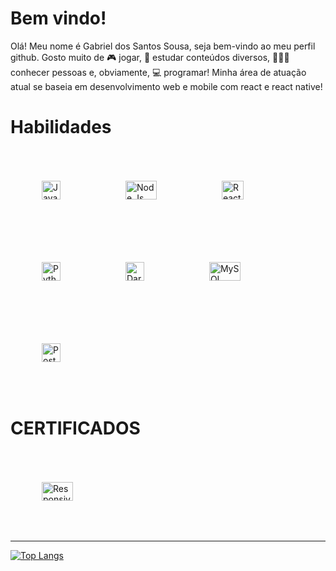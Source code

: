 <h1>Bem vindo!</h1>

Olá! Meu nome é Gabriel dos Santos Sousa, seja bem-vindo ao meu perfil github. Gosto muito de :video_game: jogar, :notebook: estudar conteúdos diversos, :people_holding_hands: conhecer pessoas e, obviamente, :computer: programar! Minha área de atuação atual se baseia em desenvolvimento web e mobile com react e react native!

# Habilidades

<!-- STACKS --> 

<div style="display: inline-block;">
  <img alt="Javacript" style="width: 30px; height: 30px; margin: 50px;" src="https://logospng.org/download/javascript/logo-javascript-1024.png"/>
  <img alt="Node Js" style="width: 50px; height: 30px; margin: 50px;" src="https://upload.wikimedia.org/wikipedia/commons/thumb/d/d9/Node.js_logo.svg/2560px-Node.js_logo.svg.png"/>
  <img alt="React" style="width: 35px; height: 30px; margin: 50px;" src="https://upload.wikimedia.org/wikipedia/commons/thumb/a/a7/React-icon.svg/2300px-React-icon.svg.png"/>
  <img alt="Python" style="width: 30px; height: 30px; margin: 50px;" src="https://upload.wikimedia.org/wikipedia/commons/thumb/c/c3/Python-logo-notext.svg/1200px-Python-logo-notext.svg.png"/>
  <img alt="Dart" style="width: 30px; height: 30px; margin: 50px;" src="https://upload.wikimedia.org/wikipedia/commons/7/7e/Dart-logo.png"/>
  <img alt="MySQL" style="width: 50px; height: 30px; margin: 50px;" src="https://upload.wikimedia.org/wikipedia/labs/8/8e/Mysql_logo.png"/>
  <img alt="PostgreSQL" style="width: 30px; height: 30px; margin: 50px;" src="https://upload.wikimedia.org/wikipedia/commons/thumb/2/29/Postgresql_elephant.svg/640px-Postgresql_elephant.svg.png"/>
<!--   <img alt="Godot Language" style="width: 30px; height: 30px; margin: 50px;" src="https://godotengine.org/assets/og_image.png"/> -->
</div>

<h1> CERTIFICADOS </h1>

 <a href="https://www.freecodecamp.org/certification/X4M1T0/responsive-web-design" target=_blank>
    <img alt="Responsive Web Development" style="width: 50px; height: 30px; margin: 50px;" src="https://design-style-guide.freecodecamp.org/downloads/fcc_primary_small.jpg"/>
</a>
  
  <hr/>
  
[![Top Langs](https://github-readme-stats.vercel.app/api/top-langs/?username=x4m1t0&layout=compact&theme=tokyonight&custom_title=Linguagens%20mais%20usadas)](https://github.com/anuraghazra/github-readme-stats)


<!-- <p id="ASCII" style="font-size: 10px;">

██╗░░██╗░░██╗██╗███╗░░░███╗░░███╗░░████████╗░█████╗░
╚██╗██╔╝░██╔╝██║████╗░████║░████║░░╚══██╔══╝██╔══██╗
░╚███╔╝░██╔╝░██║██╔████╔██║██╔██║░░░░░██║░░░██║░░██║
░██╔██╗░███████║██║╚██╔╝██║╚═╝██║░░░░░██║░░░██║░░██║
██╔╝╚██╗╚════██║██║░╚═╝░██║███████╗░░░██║░░░╚█████╔╝
╚═╝░░╚═╝░░░░░╚═╝╚═╝░░░░░╚═╝╚══════╝░░░╚═╝░░░░╚════╝░
</p> -->



